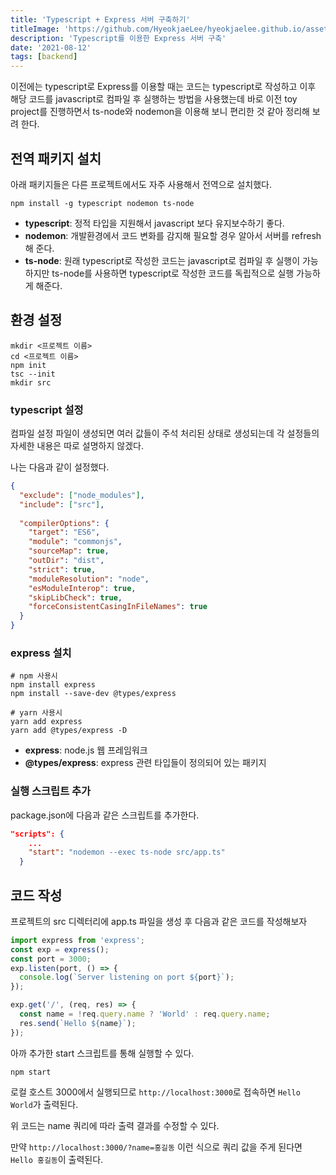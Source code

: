 ```yaml
---
title: 'Typescript + Express 서버 구축하기'
titleImage: 'https://github.com/HyeokjaeLee/hyeokjaelee.github.io/assets/71566740/85477ff3-413d-4615-9976-ed0c0cbd9fdc'
description: 'Typescript를 이용한 Express 서버 구축'
date: '2021-08-12'
tags: [backend]
---
```


이전에는 typescript로 Express를 이용할 때는 코드는 typescript로 작성하고 이후 해당 코드를 javascript로 컴파일 후 실행하는 방법을 사용했는데 바로 이전 toy project를 진행하면서 ts-node와 nodemon을 이용해 보니 편리한 것 같아 정리해 보려 한다.

## 전역 패키지 설치

아래 패키지들은 다른 프로젝트에서도 자주 사용해서 전역으로 설치했다.

```
npm install -g typescript nodemon ts-node
```

- **typescript**: 정적 타입을 지원해서 javascript 보다 유지보수하기 좋다.
- **nodemon**: 개발환경에서 코드 변화를 감지해 필요할 경우 알아서 서버를 refresh 해 준다.
- **ts-node**: 원래 typescript로 작성한 코드는 javascript로 컴파일 후 실행이 가능하지만 ts-node를 사용하면 typescript로 작성한 코드를 독립적으로 실행 가능하게 해준다.

## 환경 설정

```
mkdir <프로젝트 이름>
cd <프로젝트 이름>
npm init
tsc --init
mkdir src
```

### typescript 설정

컴파일 설정 파일이 생성되면 여러 값들이 주석 처리된 상태로 생성되는데 각 설정들의 자세한 내용은 따로 설명하지 않겠다.

나는 다음과 같이 설정했다.

```json
{
  "exclude": ["node_modules"],
  "include": ["src"],
​
  "compilerOptions": {
    "target": "ES6",
    "module": "commonjs",
    "sourceMap": true,
    "outDir": "dist",
    "strict": true,
    "moduleResolution": "node",
    "esModuleInterop": true,
    "skipLibCheck": true,
    "forceConsistentCasingInFileNames": true
  }
}
```

### express 설치

```
# npm 사용시
npm install express
npm install --save-dev @types/express

# yarn 사용시
yarn add express
yarn add @types/express -D
```

- **express**: node.js 웹 프레임워크
- **@types/express**: express 관련 타입들이 정의되어 있는 패키지

### 실행 스크립트 추가

package.json에 다음과 같은 스크립트를 추가한다.

```json
"scripts": {
    ...
    "start": "nodemon --exec ts-node src/app.ts"
  }
```

## 코드 작성

프로젝트의 src 디렉터리에 app.ts 파일을 생성 후 다음과 같은 코드를 작성해보자

```typescript
import express from 'express';
const exp = express();
const port = 3000;
exp.listen(port, () => {
  console.log(`Server listening on port ${port}`);
});

exp.get('/', (req, res) => {
  const name = !req.query.name ? 'World' : req.query.name;
  res.send(`Hello ${name}`);
});
```

아까 추가한 start 스크립트를 통해 실행할 수 있다.

```
npm start
```

로컬 호스트 3000에서 실행되므로 `http://localhost:3000`로 접속하면 `Hello World`가 출력된다.

위 코드는 name 쿼리에 따라 출력 결과를 수정할 수 있다.

만약 `http://localhost:3000/?name=홍길동` 이런 식으로 쿼리 값을 주게 된다면 `Hello 홍길동`이 출력된다.
